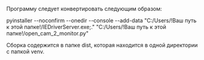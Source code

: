 Программу следует конвертировать следующим образом:

pyinstaller --noconfirm --onedir --console --add-data "C:/Users/!Ваш путь к этой папке!/IEDriverServer.exe;."  "C:/Users/!Ваш путь к этой папке!/open_cam_2_monitor.py"

Сборка содержится в папке dist, которая находится в одной директории с папкой venv.